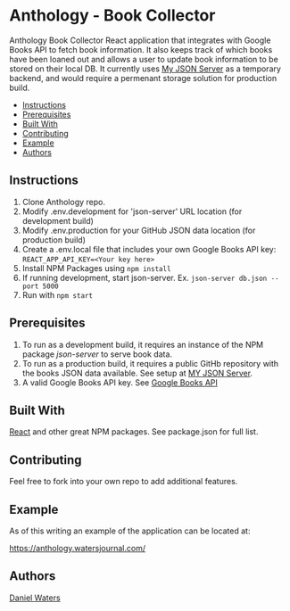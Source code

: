 # Anthology - Book Collector
Anthology Book Collector React application that integrates with
Google Books API to fetch book information.  It also keeps track of
which books have been loaned out and allows a user to update
book information to be stored on their local DB.  It currently
uses [My JSON Server](https://my-json-server.typicode.com/) as a 
temporary backend, and would require a permenant storage solution
for production build.

* [Instructions](#instructions)
* [Prerequisites](#prerequisites)
* [Built With](#built-with)
* [Contributing](#contributing)
* [Example](#example)
* [Authors](#authors)

## Instructions

1. Clone Anthology repo.
2. Modify .env.development for 'json-server' URL location (for development build)
3. Modify .env.production for your GitHub JSON data location (for production build)
4. Create a .env.local file that includes your own Google Books API key:  ```REACT_APP_API_KEY=<Your key here>```
5. Install NPM Packages using ```npm install```
6. If running development, start json-server.  Ex.  ```json-server db.json --port 5000```
7. Run with ```npm start```

## Prerequisites
1. To run as a development build, it requires an instance of 
the NPM package *json-server* to serve book data.  
2. To run as a production build, it 
requires a public GitHb repository with the books JSON data
available.
See setup at [MY JSON Server](https://my-json-server.typicode.com/).
3. A valid Google Books API key.  See [Google Books API](https://developers.google.com/books)

## Built With
[React](https://reactjs.org/)
and other great NPM packages.  See package.json for full list.

## Contributing
Feel free to fork into your own repo to add additional features.

## Example
As of this writing an example of the application can be located at:

https://anthology.watersjournal.com/

## Authors
[Daniel Waters](https://www.watersjournal.com)
